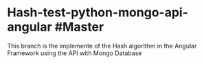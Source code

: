 # Hash-test-python-mongo-api-angular #Master
This branch is the implemente of the Hash algorithm in the Angular Framework using the API with Mongo Database
